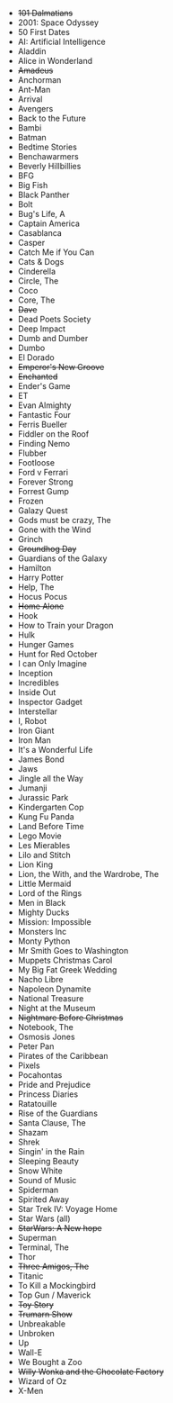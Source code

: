 - ~~101 Dalmatians~~
- 2001: Space Odyssey
- 50 First Dates
- AI: Artificial Intelligence
- Aladdin
- Alice in Wonderland
- ~~Amadeus~~
- Anchorman
- Ant-Man
- Arrival
- Avengers
- Back to the Future
- Bambi
- Batman
- Bedtime Stories
- Benchawarmers
- Beverly Hillbillies
- BFG
- Big Fish
- Black Panther
- Bolt
- Bug's Life, A
- Captain America
- Casablanca
- Casper
- Catch Me if You Can
- Cats & Dogs
- Cinderella
- Circle, The
- Coco
- Core, The
- ~~Dave~~
- Dead Poets Society
- Deep Impact
- Dumb and Dumber
- Dumbo
- El Dorado
- ~~Emperor's New Groove~~
- ~~Enchanted~~
- Ender's Game
- ET
- Evan Almighty
- Fantastic Four
- Ferris Bueller
- Fiddler on the Roof
- Finding Nemo
- Flubber
- Footloose
- Ford v Ferrari
- Forever Strong
- Forrest Gump
- Frozen
- Galazy Quest
- Gods must be crazy, The
- Gone with the Wind
- Grinch
- ~~Groundhog Day~~
- Guardians of the Galaxy
- Hamilton
- Harry Potter
- Help, The
- Hocus Pocus
- ~~Home Alone~~
- Hook
- How to Train your Dragon
- Hulk
- Hunger Games
- Hunt for Red October
- I can Only Imagine
- Inception
- Incredibles
- Inside Out
- Inspector Gadget
- Interstellar
- I, Robot
- Iron Giant
- Iron Man
- It's a Wonderful Life
- James Bond
- Jaws
- Jingle all the Way
- Jumanji
- Jurassic Park
- Kindergarten Cop
- Kung Fu Panda
- Land Before Time
- Lego Movie
- Les Mierables
- Lilo and Stitch
- Lion King
- Lion, the With, and the Wardrobe, The
- Little Mermaid
- Lord of the Rings
- Men in Black
- Mighty Ducks
- Mission: Impossible
- Monsters Inc
- Monty Python
- Mr Smith Goes to Washington
- Muppets Christmas Carol
- My Big Fat Greek Wedding
- Nacho Libre
- Napoleon Dynamite
- National Treasure
- Night at the Museum
- ~~Nightmare Before Christmas~~
- Notebook, The
- Osmosis Jones
- Peter Pan
- Pirates of the Caribbean
- Pixels
- Pocahontas
- Pride and Prejudice
- Princess Diaries
- Ratatouille
- Rise of the Guardians
- Santa Clause, The
- Shazam
- Shrek
- Singin' in the Rain
- Sleeping Beauty
- Snow White
- Sound of Music
- Spiderman
- Spirited Away
- Star Trek IV: Voyage Home
- Star Wars (all)
- ~~StarWars: A New hope~~
- Superman
- Terminal, The
- Thor
- ~~Three Amigos, The~~
- Titanic
- To Kill a Mockingbird
- Top Gun / Maverick
- ~~Toy Story~~
- ~~Trumarn Show~~
- Unbreakable
- Unbroken
- Up
- Wall-E
- We Bought a Zoo
- ~~Willy Wonka and the Chocolate Factory~~
- Wizard of Oz
- X-Men
